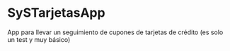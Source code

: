 # SySTarjetasApp
App para llevar un seguimiento de cupones de tarjetas de crédito (es solo un test y muy básico)


